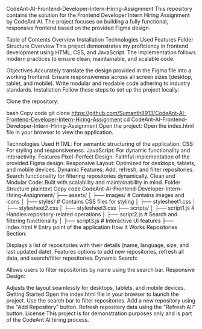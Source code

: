 CodeAnt-AI-Frontend-Developer-Intern-Hiring-Assignment
This repository contains the solution for the Frontend Developer Intern Hiring Assignment by CodeAnt AI. The project focuses on building a fully functional, responsive frontend based on the provided Figma design.

Table of Contents
Overview
Installation
Technologies Used
Features
Folder Structure
Overview
This project demonstrates my proficiency in frontend development using HTML, CSS, and JavaScript. The implementation follows modern practices to ensure clean, maintainable, and scalable code.

Objectives
Accurately translate the design provided in the Figma file into a working frontend.
Ensure responsiveness across all screen sizes (desktop, tablet, and mobile).
Write modular and readable code adhering to industry standards.
Installation
Follow these steps to set up the project locally:

Clone the repository:

bash
Copy code
git clone https://github.com/Sumanth8913/CodeAnt-AI-Frontend-Developer-Intern-Hiring-Assignment
cd CodeAnt-AI-Frontend-Developer-Intern-Hiring-Assignment
Open the project: Open the index.html file in your browser to view the application.

Technologies Used
HTML: For semantic structuring of the application.
CSS: For styling and responsiveness.
JavaScript: For dynamic functionality and interactivity.
Features
Pixel-Perfect Design: Faithful implementation of the provided Figma design.
Responsive Layout: Optimized for desktops, tablets, and mobile devices.
Dynamic Features:
Add, refresh, and filter repositories.
Search functionality for filtering repositories dynamically.
Clean and Modular Code: Built with scalability and maintainability in mind.
Folder Structure
plaintext
Copy code
CodeAnt-AI-Frontend-Developer-Intern-Hiring-Assignment/
├── assets/
│   ├── images/              # Contains images and icons
│   ├── styles/              # Contains CSS files for styling
│       ├── stylesheet1.css
│       ├── stylesheet2.css
│       ├── stylesheet3.css
├── scripts/
│   ├── script1.js           # Handles repository-related operations
│   ├── script2.js           # Search and filtering functionality
│   ├── script3.js           # Interactive UI features
├── index.html               # Entry point of the application
How It Works
Repositories Section:

Displays a list of repositories with their details (name, language, size, and last updated date).
Features options to add new repositories, refresh all data, and search/filter repositories.
Dynamic Search:

Allows users to filter repositories by name using the search bar.
Responsive Design:

Adjusts the layout seamlessly for desktops, tablets, and mobile devices.
Getting Started
Open the index.html file in your browser to launch the project.
Use the search bar to filter repositories.
Add a new repository using the "Add Repository" button.
Refresh repository data using the "Refresh All" button.
License
This project is for demonstration purposes only and is part of the CodeAnt AI hiring process.
